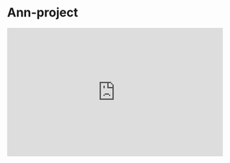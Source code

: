 # Ann-project
<iframe src="https://www.kaggle.com/embed/karnikakapoor/rain-prediction-ann?cellIds=17&kernelSessionId=58099613" height="300" style="margin: 0 auto; width: 100%; max-width: 950px;" frameborder="0" scrolling="auto" title="Rain Prediction: ANN"></iframe>
